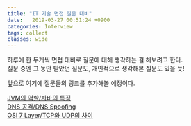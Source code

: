```yaml
---
title: "IT 기술 면접 질문 대비"
date:   2019-03-27 00:51:24 +0900
categories: Interview
tags: collect
classes: wide
---
```


하루에 한 두개씩 면접 대비로 질문에 대해 생각하는 걸 해보려고 한다.  
질문 중엔 그 동안 받았던 질문도, 개인적으로 생각해본 질문도 있을 듯!  
  
앞으로 여기에 질문들의 링크를 추가해볼 예정이다.  

[JVM의 역할/자바의 특징](https://2ssue.github.io/interview/190327_PPI/)  
[DNS 공격/DNS Spoofing](https://2ssue.github.io/interview/190328_PPI/)  
[OSI 7 Layer/TCP와 UDP의 차이](https://2ssue.github.io/interview/190329_PPI/)
